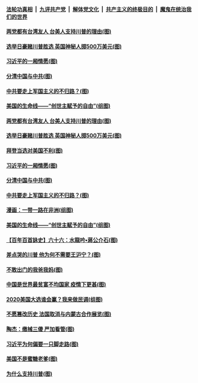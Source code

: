 ####  [法轮功真相](../../../../basic/blob/master/README.md?t=11040531) &nbsp;|&nbsp; [九评共产党](../../../../9ping.md/blob/master/README.md?t=11040531) &nbsp;|&nbsp; [解体党文化](../../../../jtdwh.md/blob/master/README.md?t=11040531)  &nbsp;|&nbsp; [共产主义的终极目的](../../../../gczydzjmd.md/blob/master/README.md?t=11040531) &nbsp;|&nbsp; [魔鬼在统治我们的世界](../../../../mgztzwmdsj.md/blob/master/README.md?t=11040531) 

#### [两党都有台湾友人 台美人支持川普的理由(图)](../pages/p4/951377.md?t=11040531) 

#### [选举日豪赌川普胜选 英国神秘人掷500万美元(图)](../pages/p4/951372.md?t=11040531) 

#### [习近平的一厢情愿(图)](../pages/p4/951272.md?t=11040531) 

#### [分清中国与中共(图)](../pages/p4/951269.md?t=11040531) 

#### [中共要走上军国主义的不归路？(图)](../pages/p4/951261.md?t=11040531) 

#### [美国的生命线——“创世主赋予的自由”(组图)](../pages/p4/950590.md?t=11040531) 

#### [两党都有台湾友人 台美人支持川普的理由(图)](../pages/p4/951377.md?t=11040531) 

#### [选举日豪赌川普胜选 英国神秘人掷500万美元(图)](../pages/p4/951372.md?t=11040531) 

#### [拜登当选对美国不利(图)](../pages/p4/951371.md?t=11040531) 



#### [习近平的一厢情愿(图)](../pages/p4/951272.md?t=11040531) 

#### [分清中国与中共(图)](../pages/p4/951269.md?t=11040531) 

#### [中共要走上军国主义的不归路？(图)](../pages/p4/951261.md?t=11040531) 

#### [漫画：一带一路在非洲(组图)](../pages/p4/951259.md?t=11040531) 

#### [美国的生命线——“创世主赋予的自由”(组图)](../pages/p4/950590.md?t=11040531) 

#### [【百年百首詠史】六十六：水龍吟•蔣公介石(图)](../pages/p4/951252.md?t=11040531) 

#### [差点哭的川普 他为何不需要王沪宁？(图)](../pages/p4/951194.md?t=11040531) 

#### [不敢出门的我爸我妈(图)](../pages/p4/951140.md?t=11040531) 

#### [中国是世界最贫富不均国家 疫情下更甚(图)](../pages/p4/951139.md?t=11040531) 

#### [2020美国大选谁会赢？我来做民调(组图)](../pages/p4/951146.md?t=11040531) 

#### [不愿篡改历史 法国取消与内蒙古合作展览(图)](../pages/p4/951142.md?t=11040531) 

#### [陶杰：缴械三傻 严加看管(图)](../pages/p4/951141.md?t=11040531) 

#### [习近平为何偏要一只脚走路(图)](../pages/p4/951098.md?t=11040531) 

#### [美国不是蜜糖老爹(图)](../pages/p4/951073.md?t=11040531) 

#### [为什么支持川普(图)](../pages/p4/951044.md?t=11040531) 

